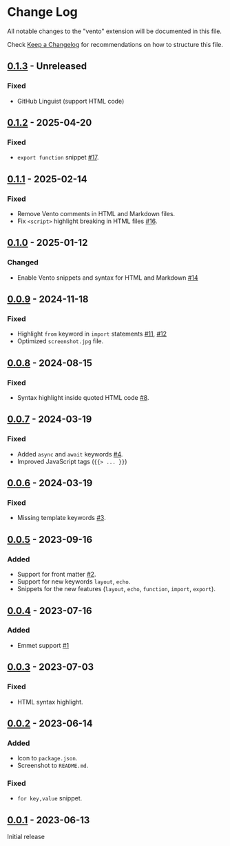 # Change Log
All notable changes to the "vento" extension will be documented in this file.

Check [Keep a Changelog](http://keepachangelog.com/) for recommendations on how
to structure this file.

## [0.1.3] - Unreleased
### Fixed
- GitHub Linguist (support HTML code)

## [0.1.2] - 2025-04-20
### Fixed
- `export function` snippet [#17].

## [0.1.1] - 2025-02-14
### Fixed
- Remove Vento comments in HTML and Markdown files.
- Fix `<script>` highlight breaking in HTML files [#16].

## [0.1.0] - 2025-01-12
### Changed
- Enable Vento snippets and syntax for HTML and Markdown [#14]

## [0.0.9] - 2024-11-18
### Fixed
- Highlight `from` keyword in `import` statements [#11], [#12]
- Optimized `screenshot.jpg` file.

## [0.0.8] - 2024-08-15
### Fixed
- Syntax highlight inside quoted HTML code [#8].

## [0.0.7] - 2024-03-19
### Fixed
- Added `async` and `await` keywords [#4].
- Improved JavaScript tags (`{{> ... }}`)

## [0.0.6] - 2024-03-19
### Fixed
- Missing template keywords [#3].

## [0.0.5] - 2023-09-16
### Added
- Support for front matter [#2].
- Support for new keywords `layout`, `echo`.
- Snippets for the new features (`layout`, `echo`, `function`, `import`,
  `export`).

## [0.0.4] - 2023-07-16
### Added
- Emmet support [#1]

## [0.0.3] - 2023-07-03
### Fixed
- HTML syntax highlight.

## [0.0.2] - 2023-06-14
### Added
- Icon to `package.json`.
- Screenshot to `README.md`.

### Fixed
- `for key,value` snippet.

## [0.0.1] - 2023-06-13
Initial release

[#1]: https://github.com/oscarotero/vscode-vento/issues/1
[#2]: https://github.com/oscarotero/vscode-vento/issues/2
[#3]: https://github.com/oscarotero/vscode-vento/issues/3
[#4]: https://github.com/oscarotero/vscode-vento/issues/4
[#8]: https://github.com/oscarotero/vscode-vento/issues/8
[#11]: https://github.com/oscarotero/vscode-vento/issues/11
[#12]: https://github.com/oscarotero/vscode-vento/issues/12
[#14]: https://github.com/oscarotero/vscode-vento/issues/14
[#16]: https://github.com/oscarotero/vscode-vento/issues/16
[#17]: https://github.com/oscarotero/vscode-vento/issues/17

[0.1.3]: https://github.com/oscarotero/vscode-vento/compare/v0.1.2...HEAD
[0.1.2]: https://github.com/oscarotero/vscode-vento/compare/v0.1.1...v0.1.2
[0.1.1]: https://github.com/oscarotero/vscode-vento/compare/v0.1.0...v0.1.1
[0.1.0]: https://github.com/oscarotero/vscode-vento/compare/v0.0.9...v0.1.0
[0.0.9]: https://github.com/oscarotero/vscode-vento/compare/v0.0.8...v0.0.9
[0.0.8]: https://github.com/oscarotero/vscode-vento/compare/v0.0.7...v0.0.8
[0.0.7]: https://github.com/oscarotero/vscode-vento/compare/v0.0.6...v0.0.7
[0.0.6]: https://github.com/oscarotero/vscode-vento/compare/v0.0.5...v0.0.6
[0.0.5]: https://github.com/oscarotero/vscode-vento/compare/v0.0.4...v0.0.5
[0.0.4]: https://github.com/oscarotero/vscode-vento/compare/v0.0.3...v0.0.4
[0.0.3]: https://github.com/oscarotero/vscode-vento/compare/v0.0.2...v0.0.3
[0.0.2]: https://github.com/oscarotero/vscode-vento/compare/v0.0.1...v0.0.2
[0.0.1]: https://github.com/oscarotero/vscode-vento/releases/tag/v0.0.1
